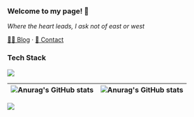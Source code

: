 ### Welcome to my page! 👋
*Where the heart leads, I ask not of east or west*

 [✍🏻 Blog](https://blog.luckyabner.top) · [📧 Contact](mailto:luckyabner@foxmail.com)
### Tech Stack
![](https://skillicons.dev/icons?i=css,html,js,ts,py,react,next,tailwind)

|![Anurag's GitHub stats](https://github-readme-stats.vercel.app/api?username=luckyabner&show_icons=true&theme=buefy&hide_border=true)| ![Anurag's GitHub stats](https://github-readme-stats.vercel.app/api/top-langs/?username=luckyabner&layout=compact&theme=buefy&hide_border=true)|
| ------------- | ------------- |



<!--
**cdt3211/cdt3211** is a ✨ _special_ ✨ repository because its `README.md` (this file) appears on your GitHub profile.

Here are some ideas to get you started:

- 🔭 I’m currently working on ...
- 🌱 I’m currently learning ...
- 👯 I’m looking to collaborate on ...
- 🤔 I’m looking for help with ...
- 💬 Ask me about ...
- 📫 How to reach me: ...
- 😄 Pronouns: ...
- ⚡ Fun fact: ...
-->

![](https://komarev.com/ghpvc/?username=luckyabner)

